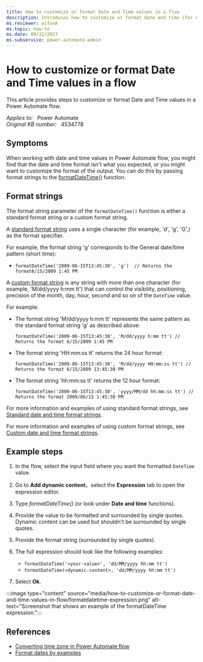 ```yaml
---
title: How to customize or format Date and Time values in a flow
description: Introduces how to customize or format date and time (for example, DateTime) values in a Power Automate flow.
ms.reviewer: wifunA
ms.topic: how-to
ms.date: 09/22/2023
ms.subservice: power-automate-admin
---
```

# How to customize or format Date and Time values in a flow

This article provides steps to customize or format Date and Time values in a Power Automate flow.

_Applies to:_ &nbsp; Power Automate  
_Original KB number:_ &nbsp; 4534778

## Symptoms

When working with date and time values in Power Automate flow, you might find that the date and time format isn't what you expected, or you might want to customize the format of the output. You can do this by passing format strings to the [formatDateTime()](/azure/logic-apps/workflow-definition-language-functions-reference#formatDateTime) function.

## Format strings

The format string parameter of the `formatDateTime()` function is either a standard format string or a custom format string.

A [standard format string](/dotnet/standard/base-types/standard-date-and-time-format-strings) uses a single character (for example, 'd', 'g', 'G',) as the format specifier.

For example, the format string 'g' corresponds to the General date/time pattern (short time):

- `formatDateTime('2009-06-15T13:45:30', 'g')  // Returns the format6/15/2009 1:45 PM`

A [custom format string](/dotnet/standard/base-types/custom-date-and-time-format-strings) is any string with more than one character (for example, 'M/dd/yyyy h:mm tt') that can control the visibility, positioning, precision of the month, day, hour, second and so on of the `DateTime` value.

For example:

- The format string 'M/dd/yyyy h:mm tt' represents the same pattern as the standard format string 'g' as described above:

  `formatDateTime('2009-06-15T13:45:30', 'M/dd/yyyy h:mm tt') // Returns the format 6/15/2009 1:45 PM`

- The format string 'HH:mm:ss tt' returns the 24 hour format:

  `formatDateTime('2009-06-15T13:45:30', 'M/dd/yyyy HH:mm:ss tt') // Returns the format 6/15/2009 13:45:30 PM`

- The format string 'hh:mm:ss tt' returns the 12 hour format:

  `formatDateTime('2009-06-15T13:45:30', 'yyyy/MM/dd hh:mm:ss tt') // Returns the format 2009/06/15 1:45:30 PM`

For more information and examples of using standard format strings, see [Standard date and time format strings](/dotnet/standard/base-types/standard-date-and-time-format-strings).

For more information and examples of using custom format strings, see [Custom date and time format strings](/dotnet/standard/base-types/custom-date-and-time-format-strings).

## Example steps

1. In the flow, select the input field where you want the formatted `DateTime` value.
2. Go to **Add dynamic content**，select the **Expression** tab to open the expression editor.
3. Type _formatDateTime()_ (or look under **Date and time** functions).
4. Provide the value to be formatted and surrounded by single quotes. Dynamic content can be used but shouldn't be surrounded by single quotes.
5. Provide the format string (surrounded by single quotes).
6. The full expression should look like the following examples:

   - `formatDateTime('<your-value>', 'dd/MM/yyyy hh:mm tt')`
   - `formatDateTime(<dynamic-content>, 'dd/MM/yyyy hh:mm tt')`

7. Select **Ok**.

:::image type="content" source="media/how-to-customize-or-format-date-and-time-values-in-flow/formatdatetime-expression.png" alt-text="Screenshot that shows an example of the formatDateTime expression.":::

## References

- [Converting time zone in Power Automate flow](converting-time-zone-power-automate.md)
- [Format dates by examples](/power-automate/format-data-by-examples#format-dates-by-examples)

